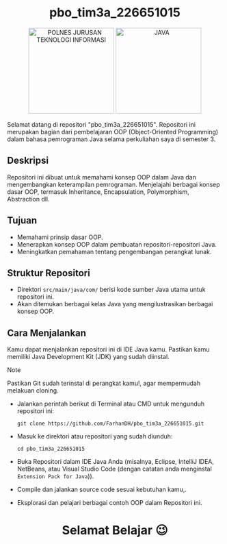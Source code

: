 <h1 align="center">pbo_tim3a_226651015</h1>

<p align="center">
  <img src="https://github.com/FarhanDH/pbo_tim3a_226651015/assets/115654535/603d1fbe-0833-4f99-a44d-4a2642c0b607" width="200px" alt="POLNES JURUSAN TEKNOLOGI INFORMASI">
  <img src="https://github.com/FarhanDH/pbo_tim3a_226651015/assets/115654535/6ab243e9-f605-4daa-9d66-8dfe8dcce577" width="200px" alt="JAVA">
</p>  

Selamat datang di repositori "pbo_tim3a_226651015". Repositori ini merupakan bagian dari pembelajaran OOP (Object-Oriented Programming) dalam bahasa pemrograman Java selama perkuliahan saya di semester 3.

## Deskripsi

Repositori ini dibuat untuk memahami konsep OOP dalam Java dan mengembangkan keterampilan pemrograman. Menjelajahi berbagai konsep dasar OOP, termasuk Inheritance, Encapsulation, Polymorphism, Abstraction dll.

## Tujuan

- Memahami prinsip dasar OOP.
- Menerapkan konsep OOP dalam pembuatan repositori-repositori Java.
- Meningkatkan pemahaman tentang pengembangan perangkat lunak.

## Struktur Repositori

- Direktori `src/main/java/com/` berisi kode sumber Java utama untuk repositori ini.
- Akan ditemukan berbagai kelas Java yang mengilustrasikan berbagai konsep OOP.

## Cara Menjalankan

Kamu dapat menjalankan repositori ini di IDE Java kamu. Pastikan kamu memiliki Java Development Kit (JDK) yang sudah diinstal.
> [!NOTE]    
> Pastikan Git sudah terinstal di perangkat kamu!, agar mempermudah melakuan cloning.
- Jalankan perintah berikut di Terminal atau CMD untuk mengunduh repositori ini:

      git clone https://github.com/FarhanDH/pbo_tim3a_226651015.git
- Masuk ke direktori atau repositori yang sudah diunduh:

      cd pbo_tim3a_226651015
- Buka Repositori dalam IDE Java Anda (misalnya, Eclipse, IntelliJ IDEA, NetBeans, atau Visual Studio Code (dengan catatan anda menginstal `Extension Pack for Java`)).
- Compile dan jalankan source code sesuai kebutuhan kamu,.
- Eksplorasi dan pelajari berbagai contoh OOP dalam Repositori ini.

<h1 align="center">Selamat Belajar 😉</h1>
